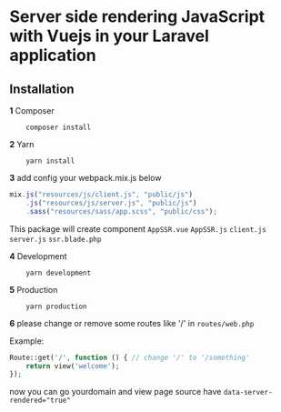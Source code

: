 # Server side rendering JavaScript with Vuejs in your Laravel application

## Installation

**1** Composer
```command
    composer install
```

**2** Yarn
```command
    yarn install
```

**3** add config your webpack.mix.js below

```javascript
mix.js("resources/js/client.js", "public/js")
    .js("resources/js/server.js", "public/js")
    .sass("resources/sass/app.scss", "public/css");
```

This package will create component `AppSSR.vue` `AppSSR.js` `client.js` `server.js` `ssr.blade.php`

**4** Development
```command
    yarn development
```

**5** Production
```command
    yarn production
```

**6** please change or remove some routes like '/' in `routes/web.php`

Example:

```php
Route::get('/', function () { // change '/' to '/something'
    return view('welcome');
});
```

now you can go yourdomain and view page source have `data-server-rendered="true"`

